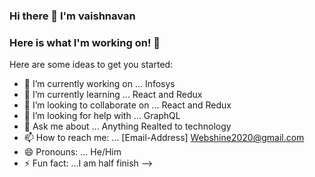 ### Hi there 👋 I'm vaishnavan
### Here is what I'm working on! 👋

Here are some ideas to get you started:

- 🔭 I’m currently working on ... Infosys
- 🌱 I’m currently learning ... React and Redux
- 👯 I’m looking to collaborate on ... React and Redux
- 🤔 I’m looking for help with ... GraphQL
- 💬 Ask me about ... Anything Realted to technology
- 📫 How to reach me: ... [Email-Address] Webshine2020@gmail.com
- 😄 Pronouns: ... He/Him
- ⚡ Fun fact: ...I am half finish
-->
